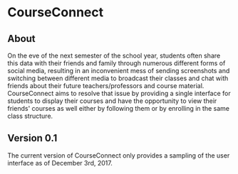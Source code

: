 # CourseConnect

## About
On the eve of the next semester of the school year, students often share this data with their friends and family through numerous different forms of social media, resulting in an inconvenient mess of sending screenshots and switching between different media to broadcast their classes and chat with friends about their future teachers/professors and course material. CourseConnect aims to resolve that issue by providing a single interface for students to display their courses and have the opportunity to view their friends' courses as well either by following them or by enrolling in the same class structure.

## Version 0.1
The current version of CourseConnect only provides a sampling of the user interface as of December 3rd, 2017. 
